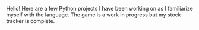 Hello! Here are a few Python projects I have been working on as I familiarize myself with the language. The game is a work in progress but my stock tracker is complete.
